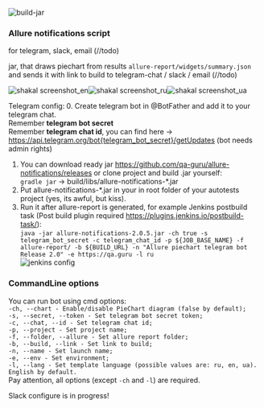 ![build-jar](https://github.com/qa-guru/allure-notifications/workflows/build-jar/badge.svg?branch=master&event=push)

<h3>Allure notifications script</h3>
for telegram, slack, email (//todo)

jar, that draws piechart from results `allure-report/widgets/summary.json` and sends it with link to build to telegram-chat / slack / email (//todo)

![shakal screenshot_en](shakal-screenshot_en.png)![shakal screenshot_ru](shakal-screenshot_ru.png)![shakal screenshot_ua](shakal-screenshot_ua.png)

Telegram config:
0. Create telegram bot in @BotFather and add it to your telegram chat.<br/>
Remember <b>telegram bot secret</b><br/>
Remember <b>telegram chat id</b>, you can find here -> https://api.telegram.org/bot{telegram_bot_secret}/getUpdates (bot needs admin rights)<br/>
1. You can download ready jar https://github.com/qa-guru/allure-notifications/releases or clone project and build .jar yourself: <br/>
`gradle jar` -> build/libs/allure-notifications-*.jar <br/>
2. Put allure-notifications-*.jar in your in root folder of your autotests project (yes, its awful, but kiss). <br/>
3. Run it after allure-report is generated, 
for example Jenkins postbuild task (Post build plugin required https://plugins.jenkins.io/postbuild-task/): <br/>
`java -jar allure-notifications-2.0.5.jar -ch true -s telegram_bot_secret -c telegram_chat_id -p ${JOB_BASE_NAME} -f allure-report/ -b ${BUILD_URL} -n "Allure piechart telegram bot Release 2.0" -e https://qa.guru -l ru` <br/>
![jenkins config](jenkins-config.png)

<h3>CommandLine options</h3>

You can run bot using cmd options: <br/>
`-ch, --chart - Enable/disable PieChart diagram (false by default);` <br/>
`-s, --secret, --token - Set telegram bot secret token;` <br/>
`-c, --chat, --id - Set telegram chat id;` <br/>
`-p, --project - Set project name;` <br/>
`-f, --folder, --allure - Set allure report folder;` <br/>
`-b, --build, --link - Set link to build;` <br/>
`-n, --name - Set launch name;` <br/>
`-e, --env - Set environment;` <br/>
`-l, --lang - Set template language (possible values are: ru, en, ua). English by default.` <br/>
Pay attention, all options (except `-ch` and `-l`) are required.

Slack configure is in progress!
